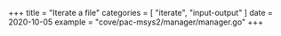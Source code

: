 +++
title = "Iterate a file"
categories = [ "iterate", "input-output" ]
date = 2020-10-05
example = "cove/pac-msys2/manager/manager.go"
+++
